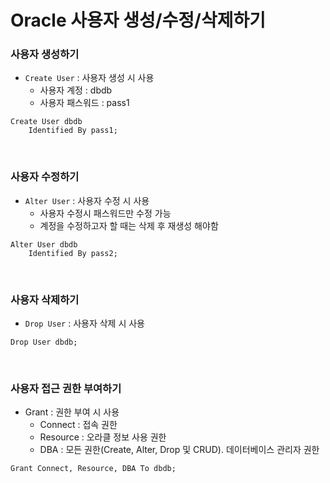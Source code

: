 # Oracle 사용자 생성/수정/삭제하기

### 사용자 생성하기

-   `Create User` : 사용자 생성 시 사용
    -   사용자 계정 : dbdb
    -   사용자 패스워드 : pass1

```
Create User dbdb
    Identified By pass1;
```

<br>

### 사용자 수정하기

-   `Alter User` : 사용자 수정 시 사용
    -   사용자 수정시 패스워드만 수정 가능
    -   계정을 수정하고자 할 때는 삭제 후 재생성 해야함

```
Alter User dbdb
    Identified By pass2;
```

<br>

### 사용자 삭제하기

-   `Drop User` : 사용자 삭제 시 사용

```
Drop User dbdb;
```

<br>

### 사용자 접근 권한 부여하기

-   Grant : 권한 부여 시 사용
    -   Connect : 접속 권한
    -   Resource : 오라클 정보 사용 권한
    -   DBA : 모든 권한(Create, Alter, Drop 및 CRUD). 데이터베이스 관리자 권한

```
Grant Connect, Resource, DBA To dbdb;
```